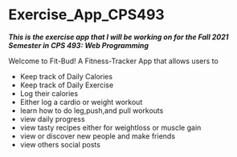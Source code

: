 # Exercise_App_CPS493
***This is the exercise app that I will be working on for the Fall 2021 Semester in CPS 493: Web Programming***

Welcome to Fit-Bud! A Fitness-Tracker App that allows users to
- Keep track of Daily Calories
- Keep track of Daily Exercise
- Log their calories
- Either log a cardio or weight workout
- learn how to do leg,push,and pull workouts
- view daily progress
- view tasty recipes either for weightloss or muscle gain
- view or discover new people and make friends
- view others social posts